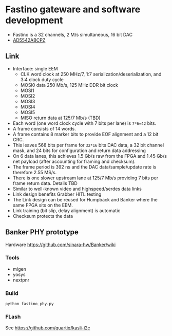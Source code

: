 # Fastino gateware and software development

* Fastino is a 32 channels, 2 M/s simultaneous, 16 bit DAC
* [AD5542ABCPZ](https://www.analog.com/media/en/technical-documentation/data-sheets/AD5512A_5542A.pdf)

## Link

* Interface: single EEM
    * CLK word clock at 250 MHz/7, 1:7 serialization/deserialization, and 3:4 clock duty cycle
    * MOSI0 data 250 Mb/s, 125 MHz DDR bit clock
    * MOSI1
    * MOSI2
    * MOSI3
    * MOSI4
    * MOSI5
    * MISO return data at 125/7 Mb/s (TBD)
* Each word (one word clock cycle with 7 bits per lane) is `7*6=42` bits.
* A frame consists of 14 words.
* A frame contains 8 marker bits to provide EOF alignment and a 12 bit CRC.
* This leaves 568 bits per frame for `32*16` bits DAC data, a 32 bit channel
  mask, and 24 bits for configuration and return data addressing
* On 6 data lanes, this achieves 1.5 Gb/s raw from the FPGA and 1.45 Gb/s
  net payload (after accounting for framing and checksum).
* The frame period is 392 ns and the DAC data/sample/update rate is
  therefore 2.55 MS/s.
* There is one slower upstream lane at 125/7 Mb/s providing 7 bits per
  frame return data. Details TBD
* Similar to well-known video and highspeed/serdes data links
* Link design benefits Grabber HITL testing
* The Link design can be reused for Humpback and Banker where the same FPGA sits on the EEM.
* Link training (bit slip, delay alignment) is automatic
* Checksum protects the data

## Banker PHY prototype

Hardware https://github.com/sinara-hw/Banker/wiki

### Tools

* migen
* yosys
* nextpnr

### Build

```
python fastino_phy.py
```

### FLash

See https://github.com/quartiq/kasli-i2c
